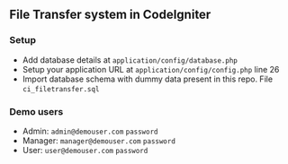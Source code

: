 ## File Transfer system in CodeIgniter

### Setup
- Add database details at ``application/config/database.php``
- Setup your application URL at ``application/config/config.php`` line 26
- Import database schema with dummy data present in this repo. File `ci_filetransfer.sql`


### Demo users
- Admin: `admin@demouser.com` `password` 
- Manager: `manager@demouser.com` `password` 
- User: `user@demouser.com` `password` 